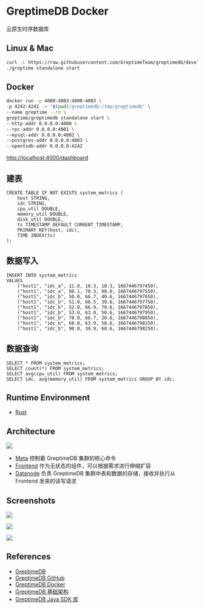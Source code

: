 # GreptimeDB Docker

云原生时序数据库

## Linux & Mac
```sh
curl -L https://raw.githubusercontent.com/GreptimeTeam/greptimedb/develop/scripts/install.sh | sh
./greptime standalone start
```

## Docker
```sh
docker run -p 4000-4003:4000-4003 \
-p 4242:4242 -v "$(pwd)/greptimedb:/tmp/greptimedb" \
--name greptime --rm \
greptime/greptimedb standalone start \
--http-addr 0.0.0.0:4000 \
--rpc-addr 0.0.0.0:4001 \
--mysql-addr 0.0.0.0:4002 \
--postgres-addr 0.0.0.0:4003 \
--opentsdb-addr 0.0.0.0:4242
```
[http://localhost:4000/dashboard](http://localhost:4000/dashboard)

## 建表
```
CREATE TABLE IF NOT EXISTS system_metrics (
    host STRING,
    idc STRING,
    cpu_util DOUBLE,
    memory_util DOUBLE,
    disk_util DOUBLE,
    ts TIMESTAMP DEFAULT CURRENT_TIMESTAMP,
    PRIMARY KEY(host, idc),
    TIME INDEX(ts)
);
```

## 数据写入
```
INSERT INTO system_metrics
VALUES
    ("host1", "idc_a", 11.8, 10.3, 10.3, 1667446797450),
    ("host1", "idc_a", 80.1, 70.3, 90.0, 1667446797550),
    ("host1", "idc_b", 50.0, 66.7, 40.6, 1667446797650),
    ("host1", "idc_b", 51.0, 66.5, 39.6, 1667446797750),
    ("host1", "idc_b", 52.0, 66.9, 70.6, 1667446797850),
    ("host1", "idc_b", 53.0, 63.0, 50.6, 1667446797950),
    ("host1", "idc_b", 78.0, 66.7, 20.6, 1667446798050),
    ("host1", "idc_b", 68.0, 63.9, 50.6, 1667446798150),
    ("host1", "idc_b", 90.0, 39.9, 60.6, 1667446798250);
```

## 数据查询
```
SELECT * FROM system_metrics;
SELECT count(*) FROM system_metrics;
SELECT avg(cpu_util) FROM system_metrics;
SELECT idc, avg(memory_util) FROM system_metrics GROUP BY idc;
```

## Runtime Environment
- [Rust](https://www.rust-lang.org)

## Architecture
![](https://docs.greptime.cn/architecture-2.png)

- [Meta](https://docs.greptime.cn/developer-guide/metasrv/overview) 控制着 GreptimeDB 集群的核心命令
- [Frontend](https://docs.greptime.cn/developer-guide/frontend/overview) 作为无状态的组件，可以根据需求进行伸缩扩容
- [Datanode](https://docs.greptime.cn/developer-guide/datanode/overview) 负责 GreptimeDB 集群中表和数据的存储，接收并执行从 Frontend 发来的读写请求

## Screenshots
![](https://docs.greptime.cn/assets/dashboard-select.1aeca426.png)

![](https://docs.greptime.cn/assets/dashboard-line.fbf7ed30.png)

![](https://docs.greptime.cn/assets/dashboard-scatter.81e9ccf6.png)

## References
- [GreptimeDB](https://greptime.cn/)
- [GreptimeDB GitHub](https://github.com/greptimeteam)
- [GreptimeDB Docker](https://docs.greptime.cn/getting-started/overview)
- [GreptimeDB 基础架构](https://docs.greptime.cn/user-guide/concepts/architecture)
- [GreptimeDB Java SDK 库](https://docs.greptime.cn/user-guide/clients/sdk-libraries/java)